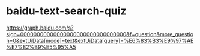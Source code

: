 # baidu-text-search-quiz
https://graph.baidu.com/s?sign=00000000000000000000000000000000&f=question&more_question=0&extUiData[mode]=text&extUiData[query]=%E6%83%B3%E9%97%AE%E7%82%B9%E5%95%A5